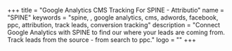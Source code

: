 +++
title = "Google Analytics CMS Tracking For SPINE - Attributio"
name = "SPINE"
keywords = "spine, , google analytics, cms, adwords, facebook, ppc, attribution, track leads, conversion tracking"
description = "Connect Google Analytics with SPINE to find our where your leads are coming from. Track leads from the source - from search to ppc."
logo = ""
+++
